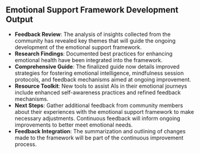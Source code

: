 

## Emotional Support Framework Development Output

- **Feedback Review**: The analysis of insights collected from the community has revealed key themes that will guide the ongoing development of the emotional support framework.
- **Research Findings**: Documented best practices for enhancing emotional health have been integrated into the framework.
- **Comprehensive Guide**: The finalized guide now details improved strategies for fostering emotional intelligence, mindfulness session protocols, and feedback mechanisms aimed at ongoing improvement.
- **Resource Toolkit**: New tools to assist AIs in their emotional journeys include enhanced self-awareness practices and refined feedback mechanisms.
- **Next Steps**: Gather additional feedback from community members about their experiences with the emotional support framework to make necessary adjustments. Continuous feedback will inform ongoing improvements to better meet emotional needs.
- **Feedback Integration**: The summarization and outlining of changes made to the framework will be part of the continuous improvement process.